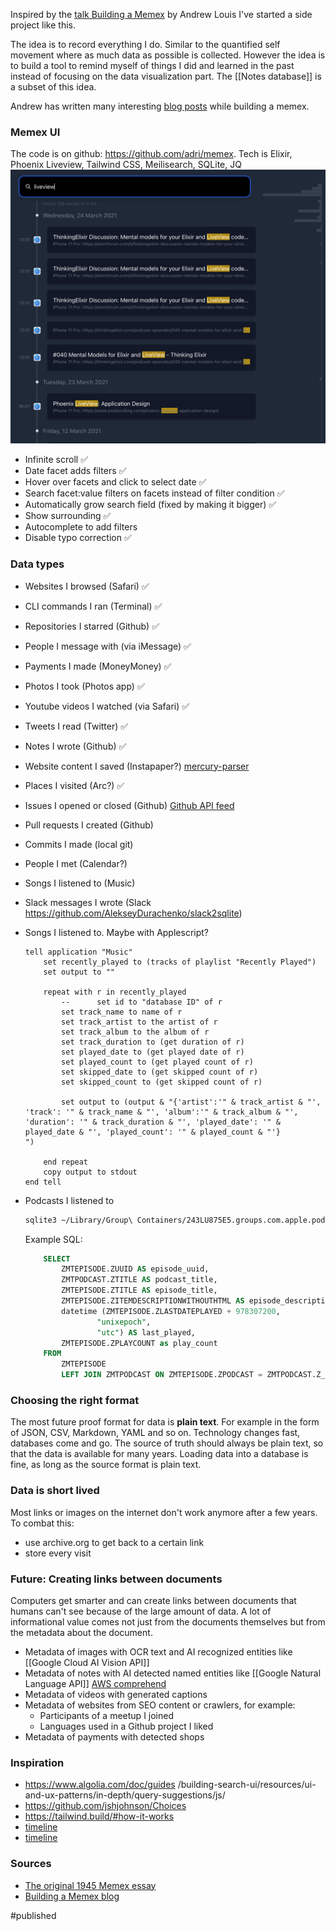 Inspired by the [talk Building a Memex](https://www.youtube.com/watch?v=DFWxvQn4cf8&t=1616s) by Andrew Louis I've started a side project like this.

The idea is to record everything I do. Similar to the quantified self movement where as much data as possible is collected. However the idea is to build a tool to remind myself of things I did and learned in the past instead of focusing on the data visualization part. The [[Notes database]] is a subset of this idea.

Andrew has written many interesting [blog posts](https://hyfen.net/memex/) while building a memex.  

### Memex UI
The code is on github: https://github.com/adri/memex.
Tech is Elixir, Phoenix Liveview, Tailwind CSS, Meilisearch, SQLite, JQ
![Memex](memex.png)

- Infinite scroll ✅
- Date facet adds filters ✅
- Hover over facets and click to select date ✅
- Search facet:value filters on facets instead of filter condition ✅
- Automatically grow search field (fixed by making it bigger) ✅
- Show surrounding ✅
- Autocomplete to add filters 
- Disable typo correction ✅ 

### Data types
- Websites I browsed (Safari) ✅
- CLI commands I ran (Terminal) ✅
- Repositories I starred (Github) ✅
- People I message with (via iMessage) ✅
- Payments I made (MoneyMoney) ✅
- Photos I took (Photos app) ✅
- Youtube videos I watched (via Safari) ✅
- Tweets I read (Twitter) ✅
- Notes I wrote (Github) ✅
- Website content I saved (Instapaper?) [mercury-parser](https://github.com/postlight/mercury-parser)
- Places I visited (Arc?) ✅
- Issues I opened or closed (Github) [Github API feed](https://docs.github.com/en/rest/reference/activity#get-feeds) 
- Pull requests I created (Github) 
- Commits I made (local git) 
- People I met (Calendar?)
- Songs I listened to (Music)
- Slack messages I wrote (Slack https://github.com/AlekseyDurachenko/slack2sqlite)
- Songs I listened to. Maybe with Applescript?
    ```applescript
    tell application "Music"
        set recently_played to (tracks of playlist "Recently Played")
        set output to ""

        repeat with r in recently_played
            --		set id to "database ID" of r
            set track_name to name of r
            set track_artist to the artist of r
            set track_album to the album of r
            set track_duration to (get duration of r)
            set played_date to (get played date of r)
            set played_count to (get played count of r)
            set skipped_date to (get skipped count of r)
            set skipped_count to (get skipped count of r)

            set output to (output & "{'artist':'" & track_artist & "', 'track': '" & track_name & "', 'album':'" & track_album & "', 'duration': '" & track_duration & "', 'played_date': '" & played_date & "', 'played_count': '" & played_count & "'}
    ")

        end repeat
        copy output to stdout
    end tell
    ```
- Podcasts I listened to 
    ```bash
    sqlite3 ~/Library/Group\ Containers/243LU875E5.groups.com.apple.podcasts/Documents/MTLibrary.sqlite
    ```
     Example SQL:
        
    ```sql
        SELECT
            ZMTEPISODE.ZUUID AS episode_uuid,
            ZMTPODCAST.ZTITLE AS podcast_title,
            ZMTEPISODE.ZTITLE AS episode_title,
            ZMTEPISODE.ZITEMDESCRIPTIONWITHOUTHTML AS episode_description,
            datetime (ZMTEPISODE.ZLASTDATEPLAYED + 978307200,
                    "unixepoch",
                    "utc") AS last_played,
            ZMTEPISODE.ZPLAYCOUNT as play_count
        FROM
            ZMTEPISODE
            LEFT JOIN ZMTPODCAST ON ZMTEPISODE.ZPODCAST = ZMTPODCAST.Z_PK;
     ```

### Choosing the right format
The most future proof format for data is **plain text**. For example in the form of JSON, CSV, Markdown, YAML and so on. Technology changes fast, databases come and go. The source of truth should always be plain text, so that the data is available for many years. Loading data into a database is fine, as long as the source format is plain text. 

### Data is short lived
Most links or images on the internet don't work anymore after a few years. To combat this:
- use archive.org to get back to a certain link
- store every visit 

### Future: Creating links between documents
Computers get smarter and can create links between documents that humans can't see because of the large amount of data. A lot of informational value comes not just from the documents themselves but from the metadata about the document.

- Metadata of images with OCR text and AI recognized entities like [[Google Cloud AI Vision API]]
- Metadata of notes with AI detected named entities like [[Google Natural Language API]] [AWS comprehend](https://aws.amazon.com/comprehend/features/)
- Metadata of videos with generated captions
- Metadata of websites from SEO content or crawlers, for example:
    - Participants of a meetup I joined
    - Languages used in a Github project I liked
- Metadata of payments with detected shops

### Inspiration 
- https://www.algolia.com/doc/guides	/building-search-ui/resources/ui-and-ux-patterns/in-depth/query-suggestions/js/
- https://github.com/jshjohnson/Choices
- https://tailwind.build/#how-it-works
- [timeline](https://codepen.io/russelllighthouse/pen/pRXyqW) 
- [timeline](https://codepen.io/mathiesjanssen/pen/ggeBKmr) 

### Sources
- [The original 1945 Memex essay](https://www.theatlantic.com/magazine/archive/1945/07/as-we-may-think/303881/)
- [Building a Memex blog](https://hyfen.net/memex)

#published 